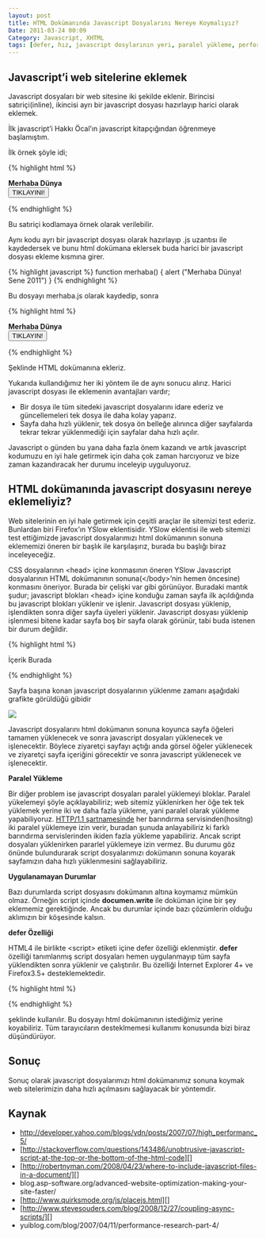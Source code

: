 ```yaml
---
layout: post
title: HTML Dokümanında Javascript Dosyalarını Nereye Koymalıyız?
Date: 2011-03-24 00:09
Category: Javascript, XHTML
tags: [defer, hız, javascript dosylarının yeri, paralel yükleme, performans]
---
```


## Javascript’i web sitelerine eklemek

Javascript dosyaları bir web sitesine iki şekilde eklenir. Birincisi
satıriçi(inline), ikincisi ayrı bir javascript dosyası hazırlayıp harici
olarak eklemek.

İlk javascript’i Hakkı Öcal’ın javascript kitapçığından öğrenmeye
başlamıştım.

İlk örnek şöyle idi;

{% highlight html %}
<html>
<head>
<title>Merhaba Dünya!</title>
	<script>
		function merhaba() //merhaba isimli fonksiyonu deklare ediyoruz
		{ //bu, fonksiyonun başlama işareti
			alert ("Merhaba Dünya!") //fonksiyonun komutu ve komutun gerektirdiği metin
		} //bu fonksiyonun bitme işareti
	</script>
</head>
<body>
	<b>Merhaba Dünya</b><br>
	<form>
		<button onclick=merhaba()>TIKLAYINI!</button>
	</form>
</body>
<html>
{% endhighlight %}

Bu satıriçi kodlamaya örnek olarak verilebilir.

Aynı kodu ayrı bir javascript dosyası olarak hazırlayıp .js uzantısı ile
kaydedersek ve bunu html dokümana eklersek buda harici bir javascript
dosyası ekleme kısmına girer.

{% highlight javascript %}
function merhaba() {
	alert ("Merhaba Dünya! Sene 2011")
}
{% endhighlight %}


Bu dosyayı merhaba.js olarak kaydedip, sonra

{% highlight html %}
<html>
<head>
<meta http-equiv="Content-Type" content="text/html; charset=windows-1254">
<title>Merhaba Dünya!</title>
<script src="merhaba.js">
</script>
</head>
<bodyY>
	<b>Merhaba Dünya</b><br>
	<form>
		<input type="submit" name="button1" value="TIKLAYIN!" onclick="merhaba()">
	</form>
</body>
</html>
{% endhighlight %}

Şeklinde HTML dokümanına ekleriz.

Yukarıda kullandığımız her iki yöntem ile de aynı sonucu alırız. Harici
javascript dosyası ile eklemenin avantajları vardır;

-   Bir dosya ile tüm sitedeki javascript dosyalarını idare ederiz ve
    güncellemeleri tek dosya ile daha kolay yaparız.
-   Sayfa daha hızlı yüklenir, tek dosya ön belleğe alınınca diğer
    sayfalarda tekrar tekrar yüklenmediği için sayfalar daha hızlı
    açılır.

Javascript o günden bu yana daha fazla önem kazandı ve artık javascript
kodumuzu en iyi hale getirmek için daha çok zaman harcıyoruz ve bize
zaman kazandıracak her durumu inceleyip uyguluyoruz.

## HTML dokümanında javascript dosyasını nereye eklemeliyiz?

Web sitelerinin en iyi hale getirmek için çeşitli araçlar ile sitemizi
test ederiz. Bunlardan biri Firefox’ın YSlow eklentisidir. YSlow
eklentisi ile web sitemizi test ettiğimizde javascript dosyalarımızı
html dokümanının sonuna eklememizi öneren bir başlık ile karşılaşırız,
burada bu başlığı biraz inceleyeceğiz.

CSS dosyalarının <head\> içine konmasının öneren YSlow Javascript
dosyalarının HTML dokümanının sonuna(</body\>’nin hemen öncesine)
konmasını öneriyor. Burada bir çelişki var gibi görünüyor. Buradaki
mantık şudur; javascript blokları <head\> içine konduğu zaman sayfa ilk
açıldığında bu javascript blokları yüklenir ve işlenir. Javascript
dosyası yüklenip, işlendikten sonra diğer sayfa üyeleri yüklenir.
Javascript dosyası yüklenip işlenmesi bitene kadar sayfa boş bir sayfa
olarak görünür, tabi buda istenen bir durum değildir.

{% highlight html %}
<html>
<head>
<title>Javascript yükleme yeri</title>
<script type="text/javascript" src="script1.js"></script>
<script type="text/javascript" src="script2.js"></script>
<link rel="stylesheet" type="text/css" href="stil.css">
</head>
<body>
	<p>İçerik Burada</p>
</body>
</html>
{% endhighlight %}

Sayfa başına konan javascript dosyalarının yüklenme zamanı aşağıdaki
grafikte görüldüğü gibidir

![][100]

Javascript dosyalarını html dokümanın sonuna koyunca sayfa öğeleri
tamamen yüklenecek ve sonra javascript dosyaları yüklenecek ve
işlenecektir. Böylece ziyaretçi sayfayı açtığı anda görsel öğeler
yüklenecek ve ziyaretçi sayfa içeriğini görecektir ve sonra javascript
yüklenecek ve işlenecektir.

**Paralel Yükleme**

Bir diğer problem ise javascript dosyaları paralel yüklemeyi bloklar.
Paralel yükelemeyi şöyle açıklayabiliriz; web sitemiz yüklenirken her
öğe tek tek yüklemek yerine iki ve daha fazla yükleme, yani paralel
olarak yükleme yapabiliyoruz. [HTTP/1.1 şartnamesinde][] her barındırma
servisinden(hositng) iki paralel yüklemeye izin verir, buradan şunuda
anlayabiliriz ki farklı barındırma servislerinden ikiden fazla yükleme
yapabiliriz. Ancak script dosyaları yüklenirken pararlel yüklemeye izin
vermez. Bu durumu göz önünde bulundurarak script dosyalarımızı dokümanın
sonuna koyarak sayfamızın daha hızlı yüklenmesini sağlayabiliriz.

**Uygulanamayan Durumlar**

Bazı durumlarda script dosyasını dokümanın altına koymamız mümkün olmaz.
Örneğin script içinde **documen.write** ile doküman içine bir şey
eklememiz gerektiğinde. Ancak bu durumlar içinde bazı çözümlerin olduğu
aklımızın bir köşesinde kalsın.

**defer Özelliği**

HTML4 ile birlikte <script\> etiketi içine defer özelliği eklenmiştir.
**defer** özelliği tanımlanmış script dosyaları hemen uygulanmayıp tüm
sayfa yüklendikten sonra yüklenir ve çalıştırılır. Bu özelliği İnternet
Explorer 4+ ve Firefox3.5+ desteklemektedir.

{% highlight html %}
<script type="text/javascript" src="script1.js" defer></script>
{% endhighlight %}

şeklinde kullanılır. Bu dosyayı html dokümanının istediğimiz yerine
koyabiliriz. Tüm tarayıcıların desteklmemesi kullanımı konusunda bizi
biraz düşündürüyor.

## Sonuç

Sonuç olarak javascript dosyalarımızı html dokümanımız sonuna koymak web
sitelerimizin daha hızlı açılmasını sağlayacak bir yöntemdir.

## Kaynak

-   http://developer.yahoo.com/blogs/ydn/posts/2007/07/high_performanc_5/
-   [http://stackoverflow.com/questions/143486/unobtrusive-javascript-script-at-the-top-or-the-bottom-of-the-html-code][]
-   [http://robertnyman.com/2008/04/23/where-to-include-javascript-files-in-a-document/][]
-   blog.asp-software.org/advanced-website-optimization-making-your-site-faster/
-   [http://www.quirksmode.org/js/placejs.html][]
-   [http://www.stevesouders.com/blog/2008/12/27/coupling-async-scripts/][]
-   yuiblog.com/blog/2007/04/11/performance-research-part-4/

  [100]: https://lh3.googleusercontent.com/gSZsDGo9nsWt4gD1hgKwiJo2FITV5oh_x706nZ2wKUapQWLl70O6P7NofpZvXVOTxIJKOW2GiPabJKNZVbHCIgcp3CAA9eE7kpdGnNKP0sYqp6EcmNc
  [HTTP/1.1 şartnamesinde]: http://www.w3.org/Protocols/rfc2616/rfc2616-sec8.html#sec8.1.4
  [http://stackoverflow.com/questions/143486/unobtrusive-javascript-script-at-the-top-or-the-bottom-of-the-html-code]: http://stackoverflow.com/questions/143486/unobtrusive-javascript-script-at-the-top-or-the-bottom-of-the-html-code
  [http://robertnyman.com/2008/04/23/where-to-include-javascript-files-in-a-document/]: http://robertnyman.com/2008/04/23/where-to-include-javascript-files-in-a-document/
  [http://www.quirksmode.org/js/placejs.html]: http://www.quirksmode.org/js/placejs.html
  [http://www.stevesouders.com/blog/2008/12/27/coupling-async-scripts/]: http://www.stevesouders.com/blog/2008/12/27/coupling-async-scripts/
